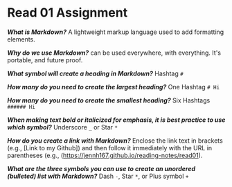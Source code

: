 # Read 01 Assignment

**_What is Markdown?_** A lightweight markup language used to add formatting elements.

**_Why do we use Markdown?_** can be used everywhere, with everything. It's portable, and future proof.

**_What symbol will create a heading in Markdown?_** Hashtag `#`

**_How many do you need to create the largest heading?_** One Hashtag
`# Hi`

**_How many do you need to create the smallest heading?_** Six Hashtags
`###### Hi`

**_When making text bold or italicized for emphasis, it is best practice to use which symbol?_** Underscore `_` or Star `*`

**_How do you create a link with Markdown?_** Enclose the link text in brackets (e.g., [Link to my Github]) and then follow it immediately with the URL in parentheses (e.g., (<https://jennh167.github.io/reading-notes/read01>).

**_What are the three symbols you can use to create an unordered (bulleted) list with Markdown?_** Dash `-`, Star `*`, or Plus symbol `+`
